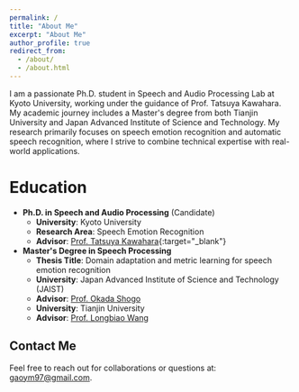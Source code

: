 ```yaml
---
permalink: /
title: "About Me"
excerpt: "About Me"
author_profile: true
redirect_from: 
  - /about/
  - /about.html
---
```


I am a passionate Ph.D. student in Speech and Audio Processing Lab at Kyoto University, working under the guidance of Prof. Tatsuya Kawahara. My academic journey includes a Master's degree from both Tianjin University and Japan Advanced Institute of Science and Technology. My research primarily focuses on speech emotion recognition and automatic speech recognition, where I strive to combine technical expertise with real-world applications.

**Education**
======
- **Ph.D. in Speech and Audio Processing** (Candidate)
  - **University**: Kyoto University
  - **Research Area**: Speech Emotion Recognition
  - **Advisor**: [Prof. Tatsuya Kawahara](http://sap.ist.i.kyoto-u.ac.jp/members/kawahara/){:target="_blank"}
- **Master's Degree in Speech Processing**
  - **Thesis Title**: Domain adaptation and metric learning for speech emotion recognition
  - **University**: Japan Advanced Institute of Science and Technology (JAIST)
  - **Advisor**: [Prof. Okada Shogo](https://www.jaist.ac.jp/~okada-s/Profile.html)
  - **University**: Tianjin University
  - **Advisor**: [Prof. Longbiao Wang](https://cic.tju.edu.cn/faculty/wanglongbiao/wang.html)

**Contact Me**
------
Feel free to reach out for collaborations or questions at: [gaoym97@gmail.com](mailto:gaoym97@gmail.com).
